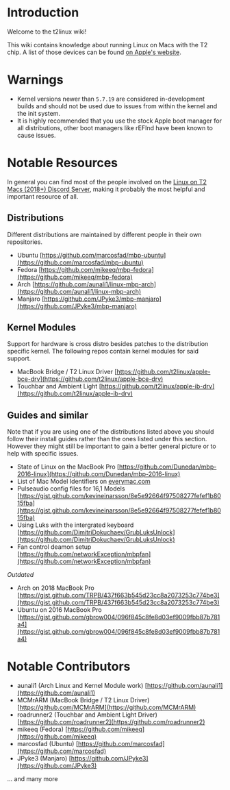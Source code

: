 # Introduction

Welcome to the t2linux wiki!

This wiki contains knowledge about running Linux on Macs with the T2 chip.
A list of those devices can be found [on Apple's website](https://support.apple.com/en-us/HT208862).

# Warnings

- Kernel versions newer than `5.7.19` are considered in-development builds and should not be used due to issues from within the kernel and the init system.
- It is highly recommended that you use the stock Apple boot manager for all distributions, other boot managers like rEFInd have been known to cause issues.

# Notable Resources

In general you can find most of the people involved on the [Linux on T2 Macs (2018+) Discord Server](https://discord.com/invite/68MRhQu), making it probably the most helpful and important resource of all.

## Distributions

Different distributions are maintained by different people in their own repositories.

- Ubuntu [https://github.com/marcosfad/mbp-ubuntu](https://github.com/marcosfad/mbp-ubuntu)
- Fedora [https://github.com/mikeeq/mbp-fedora](https://github.com/mikeeq/mbp-fedora)
- Arch [https://github.com/aunali1/linux-mbp-arch](https://github.com/aunali1/linux-mbp-arch)
- Manjaro [https://github.com/JPyke3/mbp-manjaro](https://github.com/JPyke3/mbp-manjaro)

## Kernel Modules

Support for hardware is cross distro besides patches to the distribution specific kernel.
The following repos contain kernel modules for said support.

- MacBook Bridge / T2 Linux Driver [https://github.com/t2linux/apple-bce-drv](https://github.com/t2linux/apple-bce-drv)
- Touchbar and Ambient Light [https://github.com/t2linux/apple-ib-drv](https://github.com/t2linux/apple-ib-drv)

## Guides and similar

Note that if you are using one of the distributions listed above you should follow their install guides rather than the ones listed under this section. However they might still be important to gain a better general picture or to help with specific issues.

- State of Linux on the MacBook Pro [https://github.com/Dunedan/mbp-2016-linux](https://github.com/Dunedan/mbp-2016-linux)
- List of Mac Model Identifiers on [everymac.com](https://everymac.com/systems/by_capability/mac-specs-by-machine-model-machine-id.html)
- Pulseaudio config files for 16,1 Models [https://gist.github.com/kevineinarsson/8e5e92664f97508277fefef1b8015fba](https://gist.github.com/kevineinarsson/8e5e92664f97508277fefef1b8015fba)
- Using Luks with the intergrated keyboard [https://github.com/DimitriDokuchaev/GrubLuksUnlock](https://github.com/DimitriDokuchaev/GrubLuksUnlock)
- Fan control deamon setup [https://github.com/networkException/mbpfan](https://github.com/networkException/mbpfan)

*Outdated*

- Arch on 2018 MacBook Pro [https://gist.github.com/TRPB/437f663b545d23cc8a2073253c774be3](https://gist.github.com/TRPB/437f663b545d23cc8a2073253c774be3)
- Ubuntu on 2016 MacBook Pro [https://gist.github.com/gbrow004/096f845c8fe8d03ef9009fbb87b781a4](https://gist.github.com/gbrow004/096f845c8fe8d03ef9009fbb87b781a4)

# Notable Contributors

- aunali1 (Arch Linux and Kernel Module work) [https://github.com/aunali1](https://github.com/aunali1)
- MCMrARM (MacBook Bridge / T2 Linux Driver) [https://github.com/MCMrARM](https://github.com/MCMrARM)
- roadrunner2 (Touchbar and Ambient Light Driver) [https://github.com/roadrunner2](https://github.com/roadrunner2)
- mikeeq (Fedora) [https://github.com/mikeeq](https://github.com/mikeeq)
- marcosfad (Ubuntu) [https://github.com/marcosfad](https://github.com/marcosfad)
- JPyke3 (Manjaro) [https://github.com/JPyke3](https://github.com/JPyke3)

... and many more